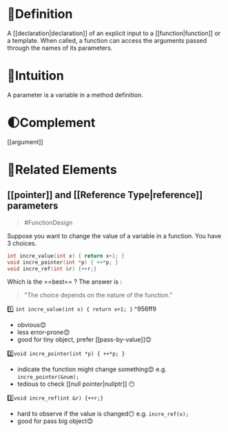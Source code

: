 # 📝Definition
A [[declaration|declaration]] of an explicit input to a [[function|function]] or a template. When called, a function can access the arguments passed through the names of its parameters.

# 🧠Intuition
A parameter is a variable in a method definition.


# 🌓Complement
[[argument]]

# 🌱Related Elements
## [[pointer]] and [[Reference Type|reference]] parameters
> #FunctionDesign 

Suppose you want to change the value of a variable in a function. You have 3 choices.
```cpp
int incre_value(int x) { return x+1; }
void incre_pointer(int *p) { ++*p; }
void incre_ref(int &r) {++r;}
```
Which is the ==best== ? The answer is :
> "The choice depends on the nature of the function."

1️⃣ `int incre_value(int x) { return x+1; }` ^956ff9
- obvious😊
- less error-prone😊
- good for tiny object, prefer [[pass-by-value]]😊

2️⃣`void incre_pointer(int *p) { ++*p; }`
- indicate the function might change something😊 e.g. `incre_pointer(&num);`
- tedious to check [[null pointer|nullptr]] 😶

3️⃣`void incre_ref(int &r) {++r;}`
- hard to observe if the value is changed😶 e.g. `incre_ref(x);`
- good for pass big object😊

